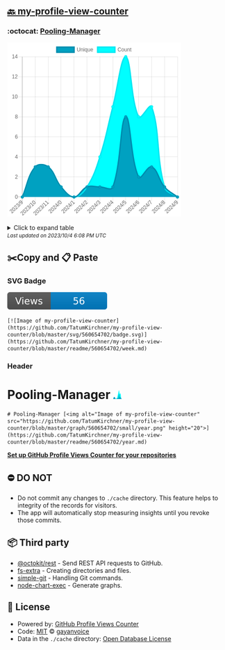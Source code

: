 ## [🔙 my-profile-view-counter](https://github.com/TatumKirchner/my-profile-view-counter)

### :octocat: [Pooling-Manager](https://github.com/TatumKirchner/Pooling-Manager)
![Image of my-profile-view-counter](https://github.com/TatumKirchner/my-profile-view-counter/blob/master/graph/560654702/large/year.png)

<details>
	<summary>Click to expand table</summary>
	<h2>:calendar: Year Page Views Table</h2>
<table>
	<tr>
		<th>
			Last Updated
		</th>
		<th>
			Unique
		</th>
		<th>
			Count
		</th>
	</tr>
	<tr>
		<td>
			<code>2023/10/1</code>
		</td>
		<td>
			<code>0</code>
		</td>
		<td>
			<code>0</code>
		</td>
	</tr>
	<tr>
		<td>
			<code>2023/9/1</code>
		</td>
		<td>
			<code>1</code>
		</td>
		<td>
			<code>1</code>
		</td>
	</tr>
	<tr>
		<td>
			<code>2023/8/1</code>
		</td>
		<td>
			<code>3</code>
		</td>
		<td>
			<code>9</code>
		</td>
	</tr>
	<tr>
		<td>
			<code>2023/7/1</code>
		</td>
		<td>
			<code>2</code>
		</td>
		<td>
			<code>8</code>
		</td>
	</tr>
	<tr>
		<td>
			<code>2023/6/1</code>
		</td>
		<td>
			<code>8</code>
		</td>
		<td>
			<code>14</code>
		</td>
	</tr>
	<tr>
		<td>
			<code>2023/5/1</code>
		</td>
		<td>
			<code>1</code>
		</td>
		<td>
			<code>9</code>
		</td>
	</tr>
	<tr>
		<td>
			<code>2023/4/1</code>
		</td>
		<td>
			<code>1</code>
		</td>
		<td>
			<code>4</code>
		</td>
	</tr>
	<tr>
		<td>
			<code>2023/3/1</code>
		</td>
		<td>
			<code>1</code>
		</td>
		<td>
			<code>1</code>
		</td>
	</tr>
	<tr>
		<td>
			<code>2023/2/1</code>
		</td>
		<td>
			<code>0</code>
		</td>
		<td>
			<code>0</code>
		</td>
	</tr>
	<tr>
		<td>
			<code>2023/1/1</code>
		</td>
		<td>
			<code>1</code>
		</td>
		<td>
			<code>1</code>
		</td>
	</tr>
	<tr>
		<td>
			<code>2022/12/1</code>
		</td>
		<td>
			<code>3</code>
		</td>
		<td>
			<code>3</code>
		</td>
	</tr>
	<tr>
		<td>
			<code>2022/11/1</code>
		</td>
		<td>
			<code>3</code>
		</td>
		<td>
			<code>3</code>
		</td>
	</tr>
	<tr>
		<td>
			<code>2022/10/1</code>
		</td>
		<td>
			<code>0</code>
		</td>
		<td>
			<code>0</code>
		</td>
	</tr>
</table>

</details>
<small><i>Last updated on 2023/10/4 6:08 PM UTC</i></small>

## ✂️Copy and 📋 Paste
### SVG Badge
[![Image of my-profile-view-counter](https://github.com/TatumKirchner/my-profile-view-counter/blob/master/svg/560654702/badge.svg)](https://github.com/TatumKirchner/my-profile-view-counter/blob/master/readme/560654702/week.md)
```readme
[![Image of my-profile-view-counter](https://github.com/TatumKirchner/my-profile-view-counter/blob/master/svg/560654702/badge.svg)](https://github.com/TatumKirchner/my-profile-view-counter/blob/master/readme/560654702/week.md)
```
### Header
# Pooling-Manager [<img alt="Image of my-profile-view-counter" src="https://github.com/TatumKirchner/my-profile-view-counter/blob/master/graph/560654702/small/year.png" height="20">](https://github.com/TatumKirchner/my-profile-view-counter/blob/master/readme/560654702/year.md)
```readme
# Pooling-Manager [<img alt="Image of my-profile-view-counter" src="https://github.com/TatumKirchner/my-profile-view-counter/blob/master/graph/560654702/small/year.png" height="20">](https://github.com/TatumKirchner/my-profile-view-counter/blob/master/readme/560654702/year.md)
```
[**Set up GitHub Profile Views Counter for your repositories**](https://github.com/gayanvoice/github-profile-views-counter)
## ⛔ DO NOT
- Do not commit any changes to `./cache` directory. This feature helps to integrity of the records for visitors.
- The app will automatically stop measuring insights until you revoke those commits.
## 📦 Third party

- [@octokit/rest](https://www.npmjs.com/package/@octokit/rest) - Send REST API requests to GitHub.
- [fs-extra](https://www.npmjs.com/package/fs-extra) - Creating directories and files.
- [simple-git](https://www.npmjs.com/package/simple-git) - Handling Git commands.
- [node-chart-exec](https://www.npmjs.com/package/node-chart-exec) - Generate graphs.
## 📄 License
- Powered by: [GitHub Profile Views Counter](https://github.com/gayanvoice/github-profile-views-counter)
- Code: [MIT](./LICENSE) © [gayanvoice](https://github.com/gayanvoice/github-profile-views-counter)
- Data in the `./cache` directory: [Open Database License](https://opendatacommons.org/licenses/odbl/1-0/)